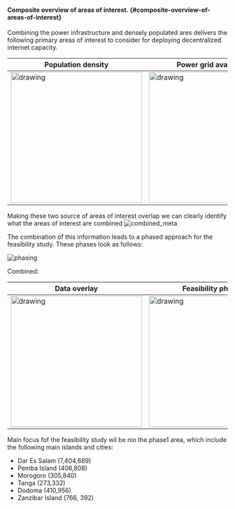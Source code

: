 #### Composite overview of areas of interest. {#composite-overview-of-areas-of-interest}

Combining the power infrastructure and densely populated ares delivers the following primary areas of interest to consider for deploying decentralized internet capacity.

| Population density| Power grid availability|
|---|---|
| <img src="./img/tanzania_pop_meta.png" alt="drawing" height="300"/> | <img src="./img/tanzania_power_meta.png" alt="drawing" height="300"/> |

Making these two source of areas of interest overlap we can clearly identify what the areas of interest are combined
![combined_meta](./img/tanzania_conbined_meta.png "image_tooltip")

The combination of this information leads to a phased approach for the feasibility study.  These phases look as follows:

![phasing](./img/tanzania_phases.png "image_tooltip")

Combined:

| Data overlay| Feasibility phasing|
|---|---|
| <img src="./img/tanzania_conbined_meta.png" alt="drawing" height="300"/> | <img src="./img/tanzania_phases.png" alt="drawing" height="300"/> |

Main focus fof the feasibility study wil be nio the phase1 area, which include the following main islands and cities:

* Dar Es Salam (7,404,689)
* Pemba Island (406,808)
* Morogoro (305,840)
* Tanga (273,332)
* Dodoma  (410,956)
* Zanzibar Island (766, 392)